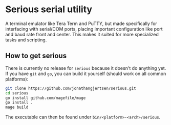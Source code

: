 # Serious serial utility

A terminal emulator like Tera Term and PuTTY, but made specifically for interfacing with
serial/COM ports, placing important configuration like port and baud rate front and center.
This makes it suited for more specialized tasks and scripting.

## How to get serious

There is currently no release for `serious` because it doesn't do anything yet.
If you have `git` and `go`, you can build it yourself (should work on all common platforms):

```sh
git clone https://github.com/jonathangjertsen/serious.git
cd serious
go install github.com/magefile/mage
go install .
mage build
```

The executable can then be found under `bin/<platform>-<arch>/serious`.
